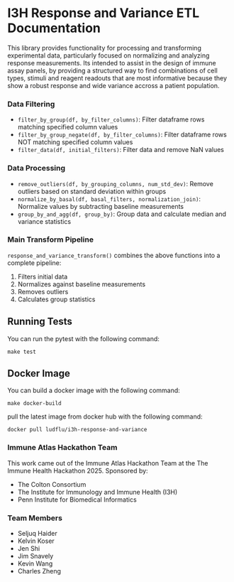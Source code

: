 # I3H Response and Variance ETL Documentation

This library provides functionality for processing and transforming experimental data, particularly focused on normalizing and analyzing response measurements.
Its intended to assist in the design of immune assay panels, by providing a structured way to find combinations of cell types, stimuli and reagent
readouts that are most informative because they show a robust response and wide variance accross a patient population.

### Data Filtering

- `filter_by_group(df, by_filter_columns)`: Filter dataframe rows matching specified column values
- `filter_by_group_negate(df, by_filter_columns)`: Filter dataframe rows NOT matching specified column values
- `filter_data(df, initial_filters)`: Filter data and remove NaN values

### Data Processing

- `remove_outliers(df, by_grouping_columns, num_std_dev)`: Remove outliers based on standard deviation within groups
- `normalize_by_basal(df, basal_filters, normalization_join)`: Normalize values by subtracting baseline measurements
- `group_by_and_agg(df, group_by)`: Group data and calculate median and variance statistics

### Main Transform Pipeline

`response_and_variance_transform()` combines the above functions into a complete pipeline:

1. Filters initial data
2. Normalizes against baseline measurements
3. Removes outliers
4. Calculates group statistics

## Running Tests

You can run the pytest with the following command:

```
make test
```

## Docker Image

You can build a docker image with the following command:

```
make docker-build
```

pull the latest image from docker hub with the following command:

```
docker pull ludflu/i3h-response-and-variance
```

### Immune Atlas Hackathon Team

This work came out of the Immune Atlas Hackathon Team
at the The Immune Health Hackathon 2025. Sponsored by:

- The Colton Consortium
- The Institute for Immunology and Immune Health (I3H)
- Penn Institute for Biomedical Informatics

### Team Members

- Seljuq Haider
- Kelvin Koser
- Jen Shi
- Jim Snavely
- Kevin Wang
- Charles Zheng
